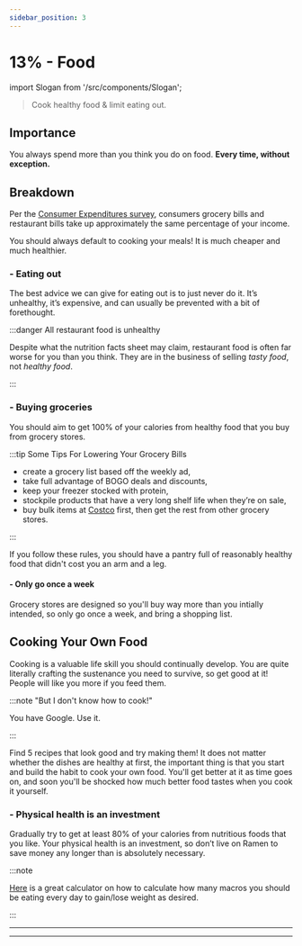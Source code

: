 ```yaml
---
sidebar_position: 3
---
```


# 13% - Food

import Slogan from '/src/components/Slogan';

>Cook healthy food & limit eating out.

## Importance

You always spend more than you think you do on food. **Every time, without exception.**

## Breakdown

Per the [Consumer Expenditures survey](https://www.bls.gov/opub/reports/consumer-expenditures/2020/home.htm), consumers grocery bills and restaurant bills take up approximately the same percentage of your income.

You should always default to cooking your meals! It is much cheaper and much healthier.

### - Eating out

The best advice we can give for eating out is to just never do it. It’s unhealthy, it’s expensive, and can usually be prevented with a bit of forethought. 

:::danger All restaurant food is unhealthy

Despite what the nutrition facts sheet may claim, restaurant food is often far worse for you than you think. They are in the business of selling *tasty food*, not *healthy food*.

:::

### - Buying groceries

You should aim to get 100% of your calories from healthy food that you buy from grocery stores.

:::tip Some Tips For Lowering Your Grocery Bills
- create a grocery list based off the weekly ad,
- take full advantage of BOGO deals and discounts, 
- keep your freezer stocked with protein, 
- stockpile products that have a very long shelf life when they’re on sale,  
- buy bulk items at [Costco](https://www.costco.com/join-costco.html) first, then get the rest from other grocery stores. 

:::

If you follow these rules, you should have a pantry full of reasonably healthy food that didn't cost you an arm and a leg. 

#### - Only go once a week

Grocery stores are designed so you'll buy way more than you intially intended, so only go once a week, and bring a shopping list. 

## Cooking Your Own Food

Cooking is a valuable life skill you should continually develop. You are quite literally crafting the sustenance you need to survive, so get good at it! People will like you more if you feed them. 

:::note "But I don't know how to cook!"

You have Google. Use it.

:::

Find 5 recipes that look good and try making them! It does not matter whether the dishes are healthy at first, the important thing is that you start and build the habit to cook your own food. You'll get better at it as time goes on, and soon you'll be shocked how much better food tastes when you cook it yourself.

### - Physical health is an investment

Gradually try to get at least 80% of your calories from nutritious foods that you like. Your physical health is an investment, so don’t live on Ramen to save money any longer than is absolutely necessary.

:::note

[Here](https://legionathletics.com/tools/macronutrient-calculator/) is a great calculator on how to calculate how many macros you should be eating every day to gain/lose weight as desired.

:::

---
<Slogan/>

---